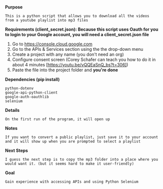 **Purpose**

    This is a python script that allows you to download all the videos from a youtube playlist into mp3 files

**Requirements (client_secret.json): Because this script uses Oauth for you to login to your Google account, you will need a client_secret.json file**
1. Go to https://console.cloud.google.com
2. Go to the APIs & Services section using the the drop-down menu
3. Create a project with any name (you don't need an org)
4. Configure consent screen (Corey Schafer can teach you how to do it in about 4 minutes [https://youtu.be/vQQEaSnQ_bs?t=306])
5. Paste the file into the project folder and **you're done**

**Dependencies (pip install)**

    python-dotenv
    google-api-python-client
    google-auth-oauthlib
    selenium

**Details**

    On the first run of the program, it will open up 


**Notes**

    If you want to convert a public playlist, just save it to your account and it will show up when you are prompted to select a playlist

**Next Steps**

    I guess the next step is to copy the mp3 folder into a place where you would want it. (but it seems hard to make it user-friendly)

**Goal**

    Gain experience with accessing APIs and using Python Selenium
